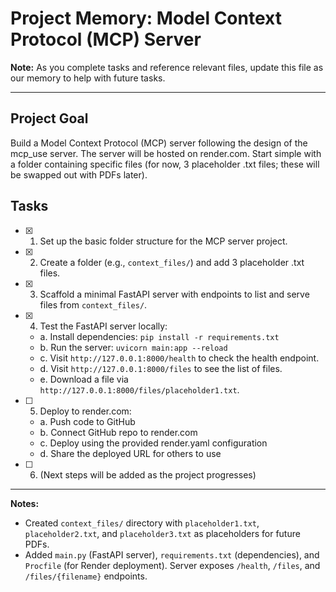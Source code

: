 # Project Memory: Model Context Protocol (MCP) Server

**Note:**
As you complete tasks and reference relevant files, update this file as our memory to help with future tasks.

---

## Project Goal
Build a Model Context Protocol (MCP) server following the design of the mcp_use server. The server will be hosted on render.com. Start simple with a folder containing specific files (for now, 3 placeholder .txt files; these will be swapped out with PDFs later).

## Tasks

- [x] 1. Set up the basic folder structure for the MCP server project.
- [x] 2. Create a folder (e.g., `context_files/`) and add 3 placeholder .txt files.
- [x] 3. Scaffold a minimal FastAPI server with endpoints to list and serve files from `context_files/`.
- [x] 4. Test the FastAPI server locally:
    - a. Install dependencies: `pip install -r requirements.txt`
    - b. Run the server: `uvicorn main:app --reload`
    - c. Visit `http://127.0.0.1:8000/health` to check the health endpoint.
    - d. Visit `http://127.0.0.1:8000/files` to see the list of files.
    - e. Download a file via `http://127.0.0.1:8000/files/placeholder1.txt`.
- [ ] 5. Deploy to render.com:
    - a. Push code to GitHub
    - b. Connect GitHub repo to render.com
    - c. Deploy using the provided render.yaml configuration
    - d. Share the deployed URL for others to use
- [ ] 6. (Next steps will be added as the project progresses)

---

**Notes:**
- Created `context_files/` directory with `placeholder1.txt`, `placeholder2.txt`, and `placeholder3.txt` as placeholders for future PDFs.
- Added `main.py` (FastAPI server), `requirements.txt` (dependencies), and `Procfile` (for Render deployment). Server exposes `/health`, `/files`, and `/files/{filename}` endpoints.

